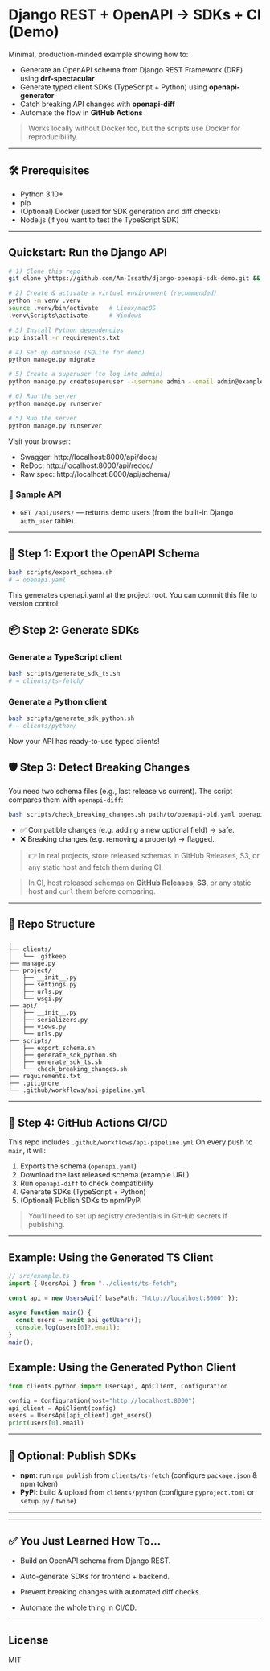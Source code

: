 # Django REST + OpenAPI → SDKs + CI (Demo)

Minimal, production-minded example showing how to:

- Generate an OpenAPI schema from Django REST Framework (DRF) using **drf-spectacular**
- Generate typed client SDKs (TypeScript + Python) using **openapi-generator**
- Catch breaking API changes with **openapi-diff**
- Automate the flow in **GitHub Actions**

> Works locally without Docker too, but the scripts use Docker for reproducibility.

---

## 🛠 Prerequisites

- Python 3.10+
- pip
- (Optional) Docker (used for SDK generation and diff checks)
- Node.js (if you want to test the TypeScript SDK)

---

## Quickstart: Run the Django API

```bash
# 1) Clone this repo
git clone yhttps://github.com/Am-Issath/django-openapi-sdk-demo.git && cd django-openapi-sdk-demo

# 2) Create & activate a virtual environment (recommended)
python -m venv .venv
source .venv/bin/activate   # Linux/macOS
.venv\Scripts\activate      # Windows

# 3) Install Python dependencies
pip install -r requirements.txt

# 4) Set up database (SQLite for demo)
python manage.py migrate

# 5) Create a superuser (to log into admin)
python manage.py createsuperuser --username admin --email admin@example.com

# 6) Run the server
python manage.py runserver

# 5) Run the server
python manage.py runserver
```

Visit your browser:

- Swagger: http://localhost:8000/api/docs/
- ReDoc: http://localhost:8000/api/redoc/
- Raw spec: http://localhost:8000/api/schema/

### 📌 Sample API

- `GET /api/users/` — returns demo users (from the built-in Django `auth_user` table).

---

## 📄 Step 1: Export the OpenAPI Schema

```bash
bash scripts/export_schema.sh
# → openapi.yaml
```

This generates openapi.yaml at the project root.
You can commit this file to version control.

## 📦 Step 2: Generate SDKs

### Generate a TypeScript client

```bash
bash scripts/generate_sdk_ts.sh
# → clients/ts-fetch/
```

### Generate a Python client

```bash
bash scripts/generate_sdk_python.sh
# → clients/python/
```

Now your API has ready-to-use typed clients!

## 🛡 Step 3: Detect Breaking Changes

You need two schema files (e.g., last release vs current). The script compares them with `openapi-diff`:

```bash
bash scripts/check_breaking_changes.sh path/to/openapi-old.yaml openapi.yaml
```

- ✅ Compatible changes (e.g. adding a new optional field) → safe.
- ❌ Breaking changes (e.g. removing a property) → flagged.

> 👉 In real projects, store released schemas in GitHub Releases, S3, or any static host and fetch them during CI.

> In CI, host released schemas on **GitHub Releases**, **S3**, or any static host and `curl` them before comparing.

---

## 📂 Repo Structure

```
.
├── clients/
│   └── .gitkeep
├── manage.py
├── project/
│   ├── __init__.py
│   ├── settings.py
│   ├── urls.py
│   └── wsgi.py
├── api/
│   ├── __init__.py
│   ├── serializers.py
│   ├── views.py
│   └── urls.py
├── scripts/
│   ├── export_schema.sh
│   ├── generate_sdk_python.sh
│   ├── generate_sdk_ts.sh
│   └── check_breaking_changes.sh
├── requirements.txt
├── .gitignore
└── .github/workflows/api-pipeline.yml
```

---

## 🤖 Step 4: GitHub Actions CI/CD

This repo includes `.github/workflows/api-pipeline.yml`
On every push to `main`, it will:

1. Exports the schema (`openapi.yaml`)
2. Download the last released schema (example URL)
3. Run `openapi-diff` to check compatibility
4. Generate SDKs (TypeScript + Python)
5. (Optional) Publish SDKs to npm/PyPI

> You’ll need to set up registry credentials in GitHub secrets if publishing.

---

## Example: Using the Generated TS Client

```ts
// src/example.ts
import { UsersApi } from "../clients/ts-fetch";

const api = new UsersApi({ basePath: "http://localhost:8000" });

async function main() {
  const users = await api.getUsers();
  console.log(users[0]?.email);
}
main();
```

## Example: Using the Generated Python Client

```py
from clients.python import UsersApi, ApiClient, Configuration

config = Configuration(host="http://localhost:8000")
api_client = ApiClient(config)
users = UsersApi(api_client).get_users()
print(users[0].email)
```

---

## 🚢 Optional: Publish SDKs

- **npm**: run `npm publish` from `clients/ts-fetch` (configure `package.json` & npm token)
- **PyPI**: build & upload from `clients/python` (configure `pyproject.toml` or `setup.py` / `twine`)

---

---

## ✅ You Just Learned How To…

- Build an OpenAPI schema from Django REST.

- Auto-generate SDKs for frontend + backend.

- Prevent breaking changes with automated diff checks.

- Automate the whole thing in CI/CD.

---

## License

MIT

